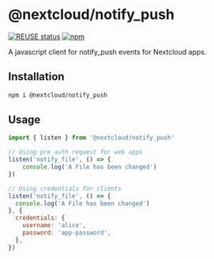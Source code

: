 <!--
  - SPDX-FileCopyrightText: 2021 Nextcloud GmbH and Nextcloud contributors
  - SPDX-License-Identifier: AGPL-3.0-or-later
-->
# @nextcloud/notify_push

[![REUSE status](https://api.reuse.software/badge/github.com/nextcloud-libraries/notify_push-client)](https://api.reuse.software/info/github.com/nextcloud-libraries/notify_push-client)
[![npm](https://img.shields.io/npm/v/@nextcloud/notify_push.svg)](https://www.npmjs.com/package/@nextcloud/notify_push)

A javascript client for notify_push events for Nextcloud apps.

## Installation

```sh
npm i @nextcloud/notify_push
```

## Usage

```js
import { listen } from '@nextcloud/notify_push'

// Using pre_auth request for web apps
listen('notify_file', () => {
	console.log('A File has been changed')
})

// Using credentials for clients
listen('notify_file', () => {
  console.log('A File has been changed')
}, {
  credentials: {
    username: 'alice',
    password: 'app-password',
  },
})
```
